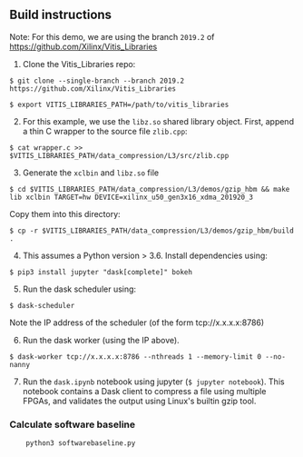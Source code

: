 ## Build instructions
Note: For this demo, we are using the branch `2019.2` of https://github.com/Xilinx/Vitis_Libraries

1. Clone the Vitis_Libraries repo:

```$ git clone --single-branch --branch 2019.2 https://github.com/Xilinx/Vitis_Libraries``` 

```$ export VITIS_LIBRARIES_PATH=/path/to/vitis_libraries```

2. For this example, we use the `libz.so` shared library object. First, append a thin C wrapper to the source file `zlib.cpp`:

```$ cat wrapper.c >> $VITIS_LIBRARIES_PATH/data_compression/L3/src/zlib.cpp```

3. Generate the `xclbin` and `libz.so` file

```$ cd $VITIS_LIBRARIES_PATH/data_compression/L3/demos/gzip_hbm && make lib xclbin TARGET=hw DEVICE=xilinx_u50_gen3x16_xdma_201920_3```

Copy them into this directory:

```$ cp -r $VITIS_LIBRARIES_PATH/data_compression/L3/demos/gzip_hbm/build .```

4. This assumes a Python version > 3.6. Install dependencies using:

```$ pip3 install jupyter "dask[complete]" bokeh```

5. Run the dask scheduler using:

```$ dask-scheduler```

Note the IP address of the scheduler (of the form tcp://x.x.x.x:8786)

6. Run the dask worker (using the IP above).

```$ dask-worker tcp://x.x.x.x:8786 --nthreads 1 --memory-limit 0 --no-nanny```

7. Run the `dask.ipynb` notebook using jupyter (```$ jupyter notebook```). This notebook contains a Dask client to compress a file using multiple FPGAs, and validates the output using Linux's builtin gzip tool.


### Calculate software baseline
```
    python3 softwarebaseline.py 
```